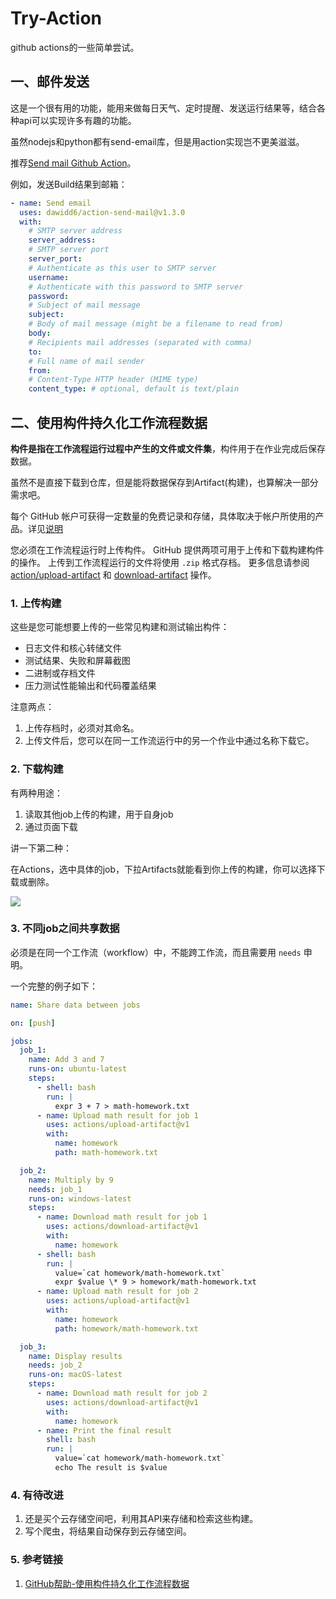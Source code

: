 # Try-Action
github actions的一些简单尝试。

## 一、邮件发送
这是一个很有用的功能，能用来做每日天气、定时提醒、发送运行结果等，结合各种api可以实现许多有趣的功能。

虽然nodejs和python都有send-email库，但是用action实现岂不更美滋滋。

推荐[Send mail Github Action](https://github.com/marketplace/actions/send-email)。

例如，发送Build结果到邮箱：
```yml
- name: Send email
  uses: dawidd6/action-send-mail@v1.3.0
  with:
    # SMTP server address
    server_address: 
    # SMTP server port
    server_port: 
    # Authenticate as this user to SMTP server
    username: 
    # Authenticate with this password to SMTP server
    password: 
    # Subject of mail message
    subject: 
    # Body of mail message (might be a filename to read from)
    body: 
    # Recipients mail addresses (separated with comma)
    to: 
    # Full name of mail sender
    from: 
    # Content-Type HTTP header (MIME type)
    content_type: # optional, default is text/plain
```
## 

## 二、使用构件持久化工作流程数据
**构件是指在工作流程运行过程中产生的文件或文件集**，构件用于在作业完成后保存数据。

虽然不是直接下载到仓库，但是能将数据保存到Artifact(构建)，也算解决一部分需求吧。

每个 GitHub 帐户可获得一定数量的免费记录和存储，具体取决于帐户所使用的产品。详见[说明](https://help.github.com/cn/github/setting-up-and-managing-billing-and-payments-on-github/managing-billing-for-github-actions)

您必须在工作流程运行时上传构件。 GitHub 提供两项可用于上传和下载构建构件的操作。 上传到工作流程运行的文件将使用 <code>.zip</code> 格式存档。 更多信息请参阅 [action/upload-artifact](https://github.com/marketplace/actions/upload-artifact) 和 [download-artifact](https://github.com/marketplace/actions/download-artifact) 操作。

### 1. 上传构建
这些是您可能想要上传的一些常见构建和测试输出构件：
- 日志文件和核心转储文件
- 测试结果、失败和屏幕截图
- 二进制或存档文件
- 压力测试性能输出和代码覆盖结果

注意两点：
1. 上传存档时，必须对其命名。
2. 上传文件后，您可以在同一工作流运行中的另一个作业中通过名称下载它。

### 2. 下载构建
有两种用途：
1. 读取其他job上传的构建，用于自身job
2. 通过页面下载

讲一下第二种：

在Actions，选中具体的job，下拉Artifacts就能看到你上传的构建，你可以选择下载或删除。

![](https://cdn.jsdelivr.net/gh/growvv/img/images/20200207180225.png)

### 3. 不同job之间共享数据
必须是在同一个工作流（workflow）中，不能跨工作流，而且需要用 <code>needs</code> 申明。

一个完整的例子如下：
```yml
name: Share data between jobs

on: [push]

jobs:
  job_1:
    name: Add 3 and 7
    runs-on: ubuntu-latest
    steps:
      - shell: bash
        run: |
          expr 3 + 7 > math-homework.txt
      - name: Upload math result for job 1
        uses: actions/upload-artifact@v1
        with:
          name: homework
          path: math-homework.txt

  job_2:
    name: Multiply by 9
    needs: job_1
    runs-on: windows-latest
    steps:
      - name: Download math result for job 1
        uses: actions/download-artifact@v1
        with:
          name: homework
      - shell: bash
        run: |
          value=`cat homework/math-homework.txt`
          expr $value \* 9 > homework/math-homework.txt
      - name: Upload math result for job 2
        uses: actions/upload-artifact@v1
        with:
          name: homework
          path: homework/math-homework.txt

  job_3:
    name: Display results
    needs: job_2
    runs-on: macOS-latest
    steps:
      - name: Download math result for job 2
        uses: actions/download-artifact@v1
        with:
          name: homework
      - name: Print the final result
        shell: bash
        run: |
          value=`cat homework/math-homework.txt`
          echo The result is $value
```

### 4. 有待改进
1. 还是买个云存储空间吧，利用其API来存储和检索这些构建。
2. 写个爬虫，将结果自动保存到云存储空间。

### 5. 参考链接
1. [GitHub帮助-使用构件持久化工作流程数据](https://help.github.com/cn/actions/automating-your-workflow-with-github-actions/persisting-workflow-data-using-artifacts)

## 
